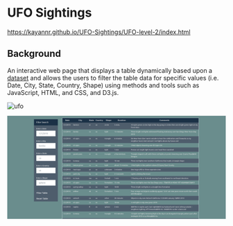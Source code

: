 # UFO Sightings

https://kayannr.github.io/UFO-Sightings/UFO-level-2/index.html

## Background

An interactive web page that displays a table dynamically based upon a [dataset](UFO-level-2/static/js/data.js) and allows the users to filter the table data for specific values (i.e. Date, City, State, Country, Shape) using methods and tools such as JavaScript, HTML, and CSS, and D3.js. 

![ufo](UFO-level-2/static/images/wp.png)

![ufo](UFO-level-2/static/images/2.PNG)